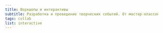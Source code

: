 ```yaml
---
title: Воркшопы и интерактивы
subtitle: Разработка и проведение творческих событий. От мастер-классов до арт-объектов и далее
tags: collab
list: interactive
---
```


